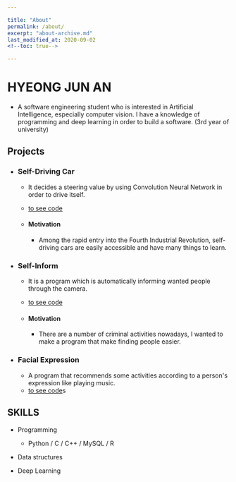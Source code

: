 ```yaml
---

title: "About"
permalink: /about/
excerpt: "about-archive.md"
last_modified_at: 2020-09-02
<!--toc: true-->

---
```


# HYEONG JUN AN 

- A software engineering student who is interested in Artificial Intelligence, especially computer vision. I have a knowledge of programming and deep learning in order to build a software. (3rd year of university) <br>

## Projects

+ ### Self-Driving Car
    - It decides a steering value by using Convolution Neural Network in order to drive itself.
    - [to see code](https://github.com/sammiee5311/raspberry_pi/tree/master/self_driving_car)
    
    - #### Motivation
        - Among the rapid entry into the Fourth Industrial Revolution, self-driving cars are easily accessible and have many things to learn. <br>

    
+ ### Self-Inform
    - It is a program which is automatically informing wanted people through the camera.
    - [to see code](https://github.com/sammiee5311/self_inform)
    
    - #### Motivation 
        - There are a number of criminal activities nowadays, I wanted to make a program that make finding people easier. <br>

+ ### Facial Expression
    - A program that recommends some activities according to a person's expression like playing music.
    - [to see code](https://github.com/youmn327/dataset)s


## SKILLS

- Programming
    -  Python / C / C++ / MySQL / R

- Data structures

- Deep Learning


